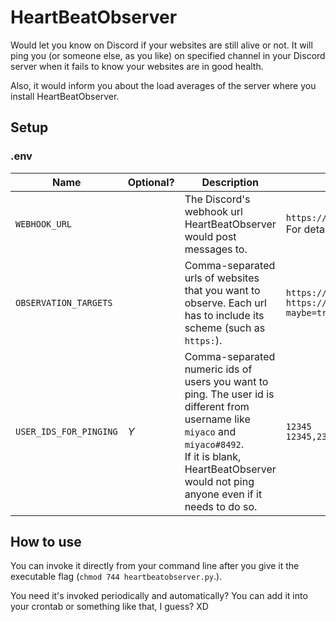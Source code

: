 # HeartBeatObserver

Would let you know on Discord if your websites are still alive or not. It will ping you (or someone else, as you like) on specified channel in your Discord server when it fails to know your websites are in good health.

Also, it would inform you about the load averages of the server where you install HeartBeatObserver.

## Setup

### .env

|Name|Optional?|Description|Example|
|---|---|---|---|
|`WEBHOOK_URL`||The Discord's webhook url HeartBeatObserver would post messages to.|`https://discordapp.com/api/webhooks/{webhook.id}/{webhook.token}`<br />For details, see [Discord's documentation](https://discordapp.com/developers/docs/resources/webhook).|
|`OBSERVATION_TARGETS`||Comma-separated urls of websites that you want to observe. Each url has to include its scheme (such as `https:`).|`https://www.zeppel.biz/`<br />`https://www.zeppel.net/,https://www.zeppel.biz/this/path/does/not/exist/really?maybe=true`|
|`USER_IDS_FOR_PINGING`|*Y*|Comma-separated numeric ids of users you want to ping. The user id is different from username like `miyaco` and `miyaco#8492`.<br /> If it is blank, HeartBeatObserver would not ping anyone even if it needs to do so.|`12345`<br />`12345,23456`|

## How to use

You can invoke it directly from your command line after you give it the executable flag (`chmod 744 heartbeatobserver.py`.).

You need it's invoked periodically and automatically? You can add it into your crontab or something like that, I guess? XD
